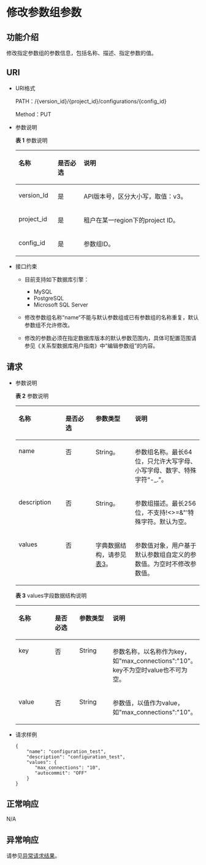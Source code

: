 # 修改参数组参数<a name="rds_09_0303"></a>

## 功能介绍<a name="section29151894373"></a>

修改指定参数组的参数信息，包括名称、描述、指定参数的值。

## URI<a name="section159150933715"></a>

-   URI格式

    PATH：/\{version\_id\}/\{project\_id\}/configurations/\{config\_id\}

    Method：PUT

-   参数说明

    **表 1**  参数说明

    <a name="table89151953717"></a>
    <table><thead align="left"><tr id="row7165910143717"><th class="cellrowborder" valign="top" width="21.21%" id="mcps1.2.4.1.1"><p id="p11165161023714"><a name="p11165161023714"></a><a name="p11165161023714"></a>名称</p>
    </th>
    <th class="cellrowborder" valign="top" width="14.14%" id="mcps1.2.4.1.2"><p id="p12165121083718"><a name="p12165121083718"></a><a name="p12165121083718"></a>是否必选</p>
    </th>
    <th class="cellrowborder" valign="top" width="64.64999999999999%" id="mcps1.2.4.1.3"><p id="p11651110153712"><a name="p11651110153712"></a><a name="p11651110153712"></a>说明</p>
    </th>
    </tr>
    </thead>
    <tbody><tr id="row17165111016374"><td class="cellrowborder" valign="top" width="21.21%" headers="mcps1.2.4.1.1 "><p id="p131653108373"><a name="p131653108373"></a><a name="p131653108373"></a>version_Id</p>
    </td>
    <td class="cellrowborder" valign="top" width="14.14%" headers="mcps1.2.4.1.2 "><p id="p14165610193714"><a name="p14165610193714"></a><a name="p14165610193714"></a>是</p>
    </td>
    <td class="cellrowborder" valign="top" width="64.64999999999999%" headers="mcps1.2.4.1.3 "><p id="p10165151011378"><a name="p10165151011378"></a><a name="p10165151011378"></a>API版本号，区分大小写，取值：v3。</p>
    </td>
    </tr>
    <tr id="row17165610153712"><td class="cellrowborder" valign="top" width="21.21%" headers="mcps1.2.4.1.1 "><p id="p1416591073710"><a name="p1416591073710"></a><a name="p1416591073710"></a>project_id</p>
    </td>
    <td class="cellrowborder" valign="top" width="14.14%" headers="mcps1.2.4.1.2 "><p id="p31651810143710"><a name="p31651810143710"></a><a name="p31651810143710"></a>是</p>
    </td>
    <td class="cellrowborder" valign="top" width="64.64999999999999%" headers="mcps1.2.4.1.3 "><p id="p3165191063718"><a name="p3165191063718"></a><a name="p3165191063718"></a>租户在某一region下的project ID。</p>
    </td>
    </tr>
    <tr id="row1316571063716"><td class="cellrowborder" valign="top" width="21.21%" headers="mcps1.2.4.1.1 "><p id="p1316511033710"><a name="p1316511033710"></a><a name="p1316511033710"></a>config_id</p>
    </td>
    <td class="cellrowborder" valign="top" width="14.14%" headers="mcps1.2.4.1.2 "><p id="p1216561017374"><a name="p1216561017374"></a><a name="p1216561017374"></a>是</p>
    </td>
    <td class="cellrowborder" valign="top" width="64.64999999999999%" headers="mcps1.2.4.1.3 "><p id="p816561014375"><a name="p816561014375"></a><a name="p816561014375"></a>参数组ID。</p>
    </td>
    </tr>
    </tbody>
    </table>


-   接口约束
    -   目前支持如下数据库引擎：
        -   MySQL
        -   PostgreSQL
        -   Microsoft SQL Server

    -   修改参数组名称“name“不能与默认参数组或已有参数组的名称重复，默认参数组不允许修改。
    -   修改的参数必须在指定数据库版本的默认参数范围内，具体可配置范围请参见《关系型数据库用户指南》中“编辑参数组”的内容。


## 请求<a name="section149462918370"></a>

-   参数说明

    **表 2**  参数说明

    <a name="table9962179113713"></a>
    <table><thead align="left"><tr id="row15165121013712"><th class="cellrowborder" valign="top" width="25.509999999999998%" id="mcps1.2.5.1.1"><p id="p616541017372"><a name="p616541017372"></a><a name="p616541017372"></a>名称</p>
    </th>
    <th class="cellrowborder" valign="top" width="16.33%" id="mcps1.2.5.1.2"><p id="p15165310143717"><a name="p15165310143717"></a><a name="p15165310143717"></a>是否必选</p>
    </th>
    <th class="cellrowborder" valign="top" width="21.43%" id="mcps1.2.5.1.3"><p id="p316517107374"><a name="p316517107374"></a><a name="p316517107374"></a>参数类型</p>
    </th>
    <th class="cellrowborder" valign="top" width="36.730000000000004%" id="mcps1.2.5.1.4"><p id="p19165161013720"><a name="p19165161013720"></a><a name="p19165161013720"></a>说明</p>
    </th>
    </tr>
    </thead>
    <tbody><tr id="row1516517104373"><td class="cellrowborder" valign="top" width="25.509999999999998%" headers="mcps1.2.5.1.1 "><p id="p1116561017377"><a name="p1116561017377"></a><a name="p1116561017377"></a>name</p>
    </td>
    <td class="cellrowborder" valign="top" width="16.33%" headers="mcps1.2.5.1.2 "><p id="p8165191093712"><a name="p8165191093712"></a><a name="p8165191093712"></a>否</p>
    </td>
    <td class="cellrowborder" valign="top" width="21.43%" headers="mcps1.2.5.1.3 "><p id="p1216591012371"><a name="p1216591012371"></a><a name="p1216591012371"></a>String。</p>
    </td>
    <td class="cellrowborder" valign="top" width="36.730000000000004%" headers="mcps1.2.5.1.4 "><p id="p9165131016374"><a name="p9165131016374"></a><a name="p9165131016374"></a>参数组名称。最长64位，只允许大写字母、小写字母、数字、特殊字符“-_.”。</p>
    </td>
    </tr>
    <tr id="row21651010133713"><td class="cellrowborder" valign="top" width="25.509999999999998%" headers="mcps1.2.5.1.1 "><p id="p141651310153712"><a name="p141651310153712"></a><a name="p141651310153712"></a>description</p>
    </td>
    <td class="cellrowborder" valign="top" width="16.33%" headers="mcps1.2.5.1.2 "><p id="p171658107371"><a name="p171658107371"></a><a name="p171658107371"></a>否</p>
    </td>
    <td class="cellrowborder" valign="top" width="21.43%" headers="mcps1.2.5.1.3 "><p id="p41651010183710"><a name="p41651010183710"></a><a name="p41651010183710"></a>String。</p>
    </td>
    <td class="cellrowborder" valign="top" width="36.730000000000004%" headers="mcps1.2.5.1.4 "><p id="p1416513103374"><a name="p1416513103374"></a><a name="p1416513103374"></a>参数组描述。最长256位，不支持!&lt;&gt;=&amp;"'特殊字符。默认为空。</p>
    </td>
    </tr>
    <tr id="row111655104371"><td class="cellrowborder" valign="top" width="25.509999999999998%" headers="mcps1.2.5.1.1 "><p id="p21658108374"><a name="p21658108374"></a><a name="p21658108374"></a>values</p>
    </td>
    <td class="cellrowborder" valign="top" width="16.33%" headers="mcps1.2.5.1.2 "><p id="p416513109372"><a name="p416513109372"></a><a name="p416513109372"></a>否</p>
    </td>
    <td class="cellrowborder" valign="top" width="21.43%" headers="mcps1.2.5.1.3 "><p id="p1616561014378"><a name="p1616561014378"></a><a name="p1616561014378"></a>字典数据结构，请参见<a href="#table597813911376">表3</a>。</p>
    </td>
    <td class="cellrowborder" valign="top" width="36.730000000000004%" headers="mcps1.2.5.1.4 "><p id="p181657107373"><a name="p181657107373"></a><a name="p181657107373"></a>参数值对象，用户基于默认参数组自定义的参数值。为空时不修改参数值。</p>
    </td>
    </tr>
    </tbody>
    </table>

    **表 3**  values字段数据结构说明

    <a name="table597813911376"></a>
    <table><thead align="left"><tr id="row016541014373"><th class="cellrowborder" valign="top" width="24.490000000000002%" id="mcps1.2.5.1.1"><p id="p8165171013375"><a name="p8165171013375"></a><a name="p8165171013375"></a>名称</p>
    </th>
    <th class="cellrowborder" valign="top" width="17.349999999999998%" id="mcps1.2.5.1.2"><p id="p13165141083710"><a name="p13165141083710"></a><a name="p13165141083710"></a>是否必选</p>
    </th>
    <th class="cellrowborder" valign="top" width="21.43%" id="mcps1.2.5.1.3"><p id="p7165131053713"><a name="p7165131053713"></a><a name="p7165131053713"></a>参数类型</p>
    </th>
    <th class="cellrowborder" valign="top" width="36.730000000000004%" id="mcps1.2.5.1.4"><p id="p20165151033710"><a name="p20165151033710"></a><a name="p20165151033710"></a>说明</p>
    </th>
    </tr>
    </thead>
    <tbody><tr id="row516501010377"><td class="cellrowborder" valign="top" width="24.490000000000002%" headers="mcps1.2.5.1.1 "><p id="p151651710153718"><a name="p151651710153718"></a><a name="p151651710153718"></a>key</p>
    </td>
    <td class="cellrowborder" valign="top" width="17.349999999999998%" headers="mcps1.2.5.1.2 "><p id="p141651010113713"><a name="p141651010113713"></a><a name="p141651010113713"></a>否</p>
    </td>
    <td class="cellrowborder" valign="top" width="21.43%" headers="mcps1.2.5.1.3 "><p id="p1516541073715"><a name="p1516541073715"></a><a name="p1516541073715"></a>String</p>
    </td>
    <td class="cellrowborder" valign="top" width="36.730000000000004%" headers="mcps1.2.5.1.4 "><p id="p13165710113715"><a name="p13165710113715"></a><a name="p13165710113715"></a>参数名称，以名称作为key，如"max_connections":"10"。key不为空时value也不可为空。</p>
    </td>
    </tr>
    <tr id="row116541017376"><td class="cellrowborder" valign="top" width="24.490000000000002%" headers="mcps1.2.5.1.1 "><p id="p1916591012374"><a name="p1916591012374"></a><a name="p1916591012374"></a>value</p>
    </td>
    <td class="cellrowborder" valign="top" width="17.349999999999998%" headers="mcps1.2.5.1.2 "><p id="p21652108377"><a name="p21652108377"></a><a name="p21652108377"></a>否</p>
    </td>
    <td class="cellrowborder" valign="top" width="21.43%" headers="mcps1.2.5.1.3 "><p id="p516531003715"><a name="p516531003715"></a><a name="p516531003715"></a>String</p>
    </td>
    <td class="cellrowborder" valign="top" width="36.730000000000004%" headers="mcps1.2.5.1.4 "><p id="p11165610133717"><a name="p11165610133717"></a><a name="p11165610133717"></a>参数值，以值作为value，如"max_connections":"10"。</p>
    </td>
    </tr>
    </tbody>
    </table>


-   请求样例

    ```
    { 
        "name": "configuration_test", 
        "description": "configuration_test", 
        "values": { 
           "max_connections": "10", 
           "autocommit": "OFF" 
        } 
    }
    ```


## 正常响应<a name="section499319173712"></a>

N/A

## 异常响应<a name="section18993209113715"></a>

请参见[异常请求结果](null.md)。

